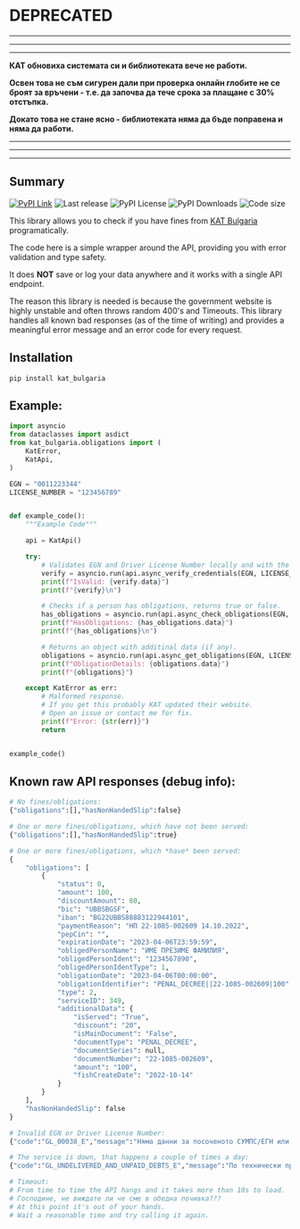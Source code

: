 # DEPRECATED

---
---
---

**КАТ обновиха системата си и библиотеката вече не работи.**

**Освен това не съм сигурен дали при проверка онлайн глобите не се броят за връчени - т.е. да започва да тече срока за плащане с 30% отстъпка.**

**Докато това не стане ясно - библиотеката няма да бъде поправена и няма да работи.**

---
---
---


## Summary

[![PyPI Link](https://img.shields.io/pypi/v/kat_bulgaria?style=flat-square)](https://pypi.org/project/kat-bulgaria/)
![Last release](https://img.shields.io/github/release-date/nedevski/py_kat_bulgaria?style=flat-square)
![PyPI License](https://img.shields.io/pypi/l/kat_bulgaria?style=flat-square)
![PyPI Downloads](https://img.shields.io/pypi/dm/kat_bulgaria?style=flat-square)
![Code size](https://img.shields.io/github/languages/code-size/nedevski/py_kat_bulgaria?style=flat-square)

This library allows you to check if you have fines from [KAT Bulgaria](https://e-uslugi.mvr.bg/services/kat-obligations) programatically.

The code here is a simple wrapper around the API, providing you with error validation and type safety.

It does **NOT** save or log your data anywhere and it works with a single API endpoint.

The reason this library is needed is because the government website is highly unstable and often throws random 400's and Timeouts. This library handles all known bad responses (as of the time of writing) and provides a meaningful error message and an error code for every request.

## Installation

```shell
pip install kat_bulgaria
```

## Example:
```python
import asyncio
from dataclasses import asdict
from kat_bulgaria.obligations import (
    KatError,
    KatApi,
)

EGN = "0011223344"
LICENSE_NUMBER = "123456789"


def example_code():
    """Example Code"""

    api = KatApi()

    try:
        # Validates EGN and Driver License Number locally and with the API.
        verify = asyncio.run(api.async_verify_credentials(EGN, LICENSE_NUMBER))
        print(f"IsValid: {verify.data}")
        print(f"{verify}\n")

        # Checks if a person has obligations, returns true or false.
        has_obligations = asyncio.run(api.async_check_obligations(EGN, LICENSE_NUMBER))
        print(f"HasObligations: {has_obligations.data}")
        print(f"{has_obligations}\n")

        # Returns an object with additinal data (if any).
        obligations = asyncio.run(api.async_get_obligations(EGN, LICENSE_NUMBER))
        print(f"ObligationDetails: {obligations.data}")
        print(f"{obligations}")

    except KatError as err:
        # Malformed response.
        # If you get this probably KAT updated their website.
        # Open an issue or contact me for fix.
        print(f"Error: {str(err)}")
        return


example_code()

```

## Known raw API responses (debug info):


```python
# No fines/obligations:
{"obligations":[],"hasNonHandedSlip":false}

# One or more fines/obligations, which have not been served:
{"obligations":[],"hasNonHandedSlip":true}

# One or more fines/obligations, which *have* been served:
{
    "obligations": [
        {
            "status": 0,
            "amount": 100,
            "discountAmount": 80,
            "bic": "UBBSBGSF",
            "iban": "BG22UBBS88883122944101",
            "paymentReason": "НП 22-1085-002609 14.10.2022",
            "pepCin": "",
            "expirationDate": "2023-04-06T23:59:59",
            "obligedPersonName": "ИМЕ ПРЕЗИМЕ ФАМИЛИЯ",
            "obligedPersonIdent": "1234567890",
            "obligedPersonIdentType": 1,
            "obligationDate": "2023-04-06T00:00:00",
            "obligationIdentifier": "PENAL_DECREE||22-1085-002609|100",
            "type": 2,
            "serviceID": 349,
            "additionalData": {
                "isServed": "True",
                "discount": "20",
                "isMainDocument": "False",
                "documentType": "PENAL_DECREE",
                "documentSeries": null,
                "documentNumber": "22-1085-002609",
                "amount": "100",
                "fishCreateDate": "2022-10-14"
            }
        }
    ],
    "hasNonHandedSlip": false
}

# Invalid EGN or Driver License Number:
{"code":"GL_00038_E","message":"Няма данни за посоченото СУМПС/ЕГН или не се намира съответствие за издадено СУМПС на лице с посочения ЕГН/ЛНЧ"}

# The service is down, that happens a couple of times a day:
{"code":"GL_UNDELIVERED_AND_UNPAID_DEBTS_E","message":"По технически причини към момента не може да бъде извършена справка за невръчени и неплатени НП и/или електронни фишове по Закона за движението по пътищата и/или по Кодекса за застраховането."}

# Timeout:
# From time to time the API hangs and it takes more than 10s to load.
# Господине, не виждате ли че сме в обедна почивка???
# At this point it's out of your hands.
# Wait a reasonable time and try calling it again.
```
